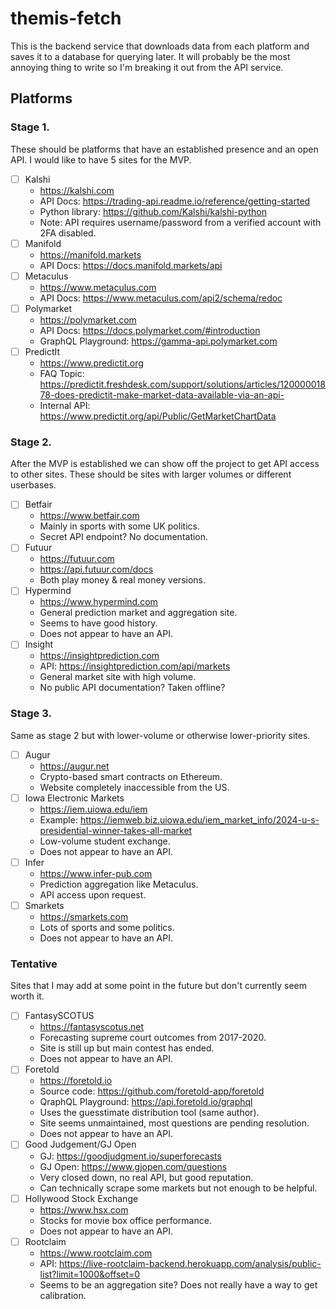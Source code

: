 # themis-fetch

This is the backend service that downloads data from each platform and saves it to a database for querying later. It will probably be the most annoying thing to write so I'm breaking it out from the API service.

## Platforms

### Stage 1.

These should be platforms that have an established presence and an open API. I would like to have 5 sites for the MVP.

- [ ] Kalshi
    - https://kalshi.com
    - API Docs: https://trading-api.readme.io/reference/getting-started
    - Python library: https://github.com/Kalshi/kalshi-python
    - Note: API requires username/password from a verified account with 2FA disabled.
- [ ] Manifold
    - https://manifold.markets
    - API Docs: https://docs.manifold.markets/api
- [ ] Metaculus
    - https://www.metaculus.com
    - API Docs: https://www.metaculus.com/api2/schema/redoc
- [ ] Polymarket
    - https://polymarket.com
    - API Docs: https://docs.polymarket.com/#introduction
    - GraphQL Playground: https://gamma-api.polymarket.com
- [ ] PredictIt
    - https://www.predictit.org
    - FAQ Topic: https://predictit.freshdesk.com/support/solutions/articles/12000001878-does-predictit-make-market-data-available-via-an-api-
    - Internal API: https://www.predictit.org/api/Public/GetMarketChartData

### Stage 2.

After the MVP is established we can show off the project to get API access to other sites. These should be sites with larger volumes or different userbases.

- [ ] Betfair
    - https://www.betfair.com
    - Mainly in sports with some UK politics.
    - Secret API endpoint? No documentation.
- [ ] Futuur
    - https://futuur.com
    - https://api.futuur.com/docs
    - Both play money & real money versions.
- [ ] Hypermind
    - https://www.hypermind.com
    - General prediction market and aggregation site.
    - Seems to have good history.
    - Does not appear to have an API.
- [ ] Insight
    - https://insightprediction.com
    - API: https://insightprediction.com/api/markets
    - General market site with high volume.
    - No public API documentation? Taken offline?

### Stage 3.

Same as stage 2 but with lower-volume or otherwise lower-priority sites.

- [ ] Augur
    - https://augur.net
    - Crypto-based smart contracts on Ethereum.
    - Website completely inaccessible from the US.
- [ ] Iowa Electronic Markets
    - https://iem.uiowa.edu/iem
    - Example: https://iemweb.biz.uiowa.edu/iem_market_info/2024-u-s-presidential-winner-takes-all-market
    - Low-volume student exchange.
    - Does not appear to have an API.
- [ ] Infer
    - https://www.infer-pub.com
    - Prediction aggregation like Metaculus.
    - API access upon request.
- [ ] Smarkets
    - https://smarkets.com
    - Lots of sports and some politics.
    - Does not appear to have an API.

### Tentative

Sites that I may add at some point in the future but don't currently seem worth it.

- [ ] FantasySCOTUS
    - https://fantasyscotus.net
    - Forecasting supreme court outcomes from 2017-2020.
    - Site is still up but main contest has ended.
    - Does not appear to have an API.
- [ ] Foretold
    - https://foretold.io
    - Source code: https://github.com/foretold-app/foretold
    - QraphQL Playground: https://api.foretold.io/graphql
    - Uses the guesstimate distribution tool (same author).
    - Site seems unmaintained, most questions are pending resolution.
    - Does not appear to have an API.
- [ ] Good Judgement/GJ Open
    - GJ: https://goodjudgment.io/superforecasts
    - GJ Open: https://www.gjopen.com/questions
    - Very closed down, no real API, but good reputation.
    - Can technically scrape some markets but not enough to be helpful.
- [ ] Hollywood Stock Exchange
    - https://www.hsx.com
    - Stocks for movie box office performance.
    - Does not appear to have an API.
- [ ] Rootclaim
    - https://www.rootclaim.com
    - API: https://live-rootclaim-backend.herokuapp.com/analysis/public-list?limit=1000&offset=0
    - Seems to be an aggregation site? Does not really have a way to get calibration.